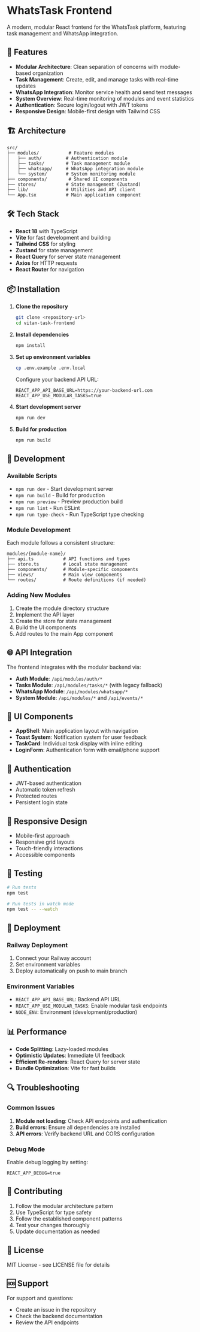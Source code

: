 # WhatsTask Frontend

A modern, modular React frontend for the WhatsTask platform, featuring task management and WhatsApp integration.

## 🚀 Features

- **Modular Architecture**: Clean separation of concerns with module-based organization
- **Task Management**: Create, edit, and manage tasks with real-time updates
- **WhatsApp Integration**: Monitor service health and send test messages
- **System Overview**: Real-time monitoring of modules and event statistics
- **Authentication**: Secure login/logout with JWT tokens
- **Responsive Design**: Mobile-first design with Tailwind CSS

## 🏗️ Architecture

```
src/
├── modules/           # Feature modules
│   ├── auth/         # Authentication module
│   ├── tasks/        # Task management module
│   ├── whatsapp/     # WhatsApp integration module
│   └── system/       # System monitoring module
├── components/        # Shared UI components
├── stores/           # State management (Zustand)
├── lib/              # Utilities and API client
└── App.tsx           # Main application component
```

## 🛠️ Tech Stack

- **React 18** with TypeScript
- **Vite** for fast development and building
- **Tailwind CSS** for styling
- **Zustand** for state management
- **React Query** for server state management
- **Axios** for HTTP requests
- **React Router** for navigation

## 📦 Installation

1. **Clone the repository**
   ```bash
   git clone <repository-url>
   cd vitan-task-frontend
   ```

2. **Install dependencies**
   ```bash
   npm install
   ```

3. **Set up environment variables**
   ```bash
   cp .env.example .env.local
   ```
   
   Configure your backend API URL:
   ```env
   REACT_APP_API_BASE_URL=https://your-backend-url.com
   REACT_APP_USE_MODULAR_TASKS=true
   ```

4. **Start development server**
   ```bash
   npm run dev
   ```

5. **Build for production**
   ```bash
   npm run build
   ```

## 🔧 Development

### Available Scripts

- `npm run dev` - Start development server
- `npm run build` - Build for production
- `npm run preview` - Preview production build
- `npm run lint` - Run ESLint
- `npm run type-check` - Run TypeScript type checking

### Module Development

Each module follows a consistent structure:

```
modules/{module-name}/
├── api.ts           # API functions and types
├── store.ts         # Local state management
├── components/      # Module-specific components
├── views/           # Main view components
└── routes/          # Route definitions (if needed)
```

### Adding New Modules

1. Create the module directory structure
2. Implement the API layer
3. Create the store for state management
4. Build the UI components
5. Add routes to the main App component

## 🌐 API Integration

The frontend integrates with the modular backend via:

- **Auth Module**: `/api/modules/auth/*`
- **Tasks Module**: `/api/modules/tasks/*` (with legacy fallback)
- **WhatsApp Module**: `/api/modules/whatsapp/*`
- **System Module**: `/api/modules/*` and `/api/events/*`

## 🎨 UI Components

- **AppShell**: Main application layout with navigation
- **Toast System**: Notification system for user feedback
- **TaskCard**: Individual task display with inline editing
- **LoginForm**: Authentication form with email/phone support

## 🔐 Authentication

- JWT-based authentication
- Automatic token refresh
- Protected routes
- Persistent login state

## 📱 Responsive Design

- Mobile-first approach
- Responsive grid layouts
- Touch-friendly interactions
- Accessible components

## 🧪 Testing

```bash
# Run tests
npm test

# Run tests in watch mode
npm test -- --watch
```

## 🚀 Deployment

### Railway Deployment

1. Connect your Railway account
2. Set environment variables
3. Deploy automatically on push to main branch

### Environment Variables

- `REACT_APP_API_BASE_URL`: Backend API URL
- `REACT_APP_USE_MODULAR_TASKS`: Enable modular task endpoints
- `NODE_ENV`: Environment (development/production)

## 📊 Performance

- **Code Splitting**: Lazy-loaded modules
- **Optimistic Updates**: Immediate UI feedback
- **Efficient Re-renders**: React Query for server state
- **Bundle Optimization**: Vite for fast builds

## 🔍 Troubleshooting

### Common Issues

1. **Module not loading**: Check API endpoints and authentication
2. **Build errors**: Ensure all dependencies are installed
3. **API errors**: Verify backend URL and CORS configuration

### Debug Mode

Enable debug logging by setting:
```env
REACT_APP_DEBUG=true
```

## 🤝 Contributing

1. Follow the modular architecture pattern
2. Use TypeScript for type safety
3. Follow the established component patterns
4. Test your changes thoroughly
5. Update documentation as needed

## 📄 License

MIT License - see LICENSE file for details

## 🆘 Support

For support and questions:
- Create an issue in the repository
- Check the backend documentation
- Review the API endpoints
